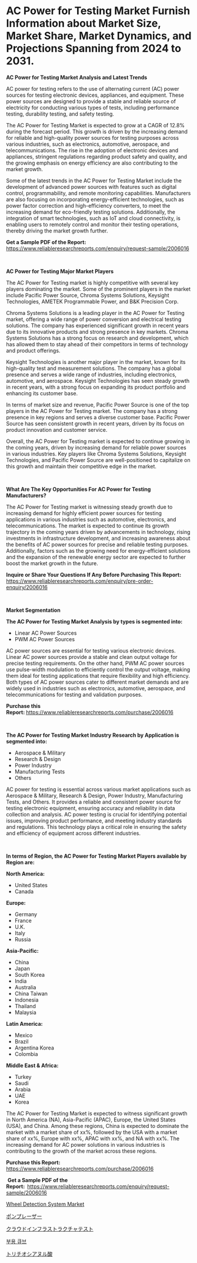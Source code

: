 <p><h1>AC Power for Testing Market Furnish Information about Market Size, Market Share, Market Dynamics, and Projections Spanning from 2024 to 2031.</h1></p><p><strong>AC Power for Testing Market Analysis and Latest Trends</strong></p>
<p><p>AC power for testing refers to the use of alternating current (AC) power sources for testing electronic devices, appliances, and equipment. These power sources are designed to provide a stable and reliable source of electricity for conducting various types of tests, including performance testing, durability testing, and safety testing.</p><p>The AC Power for Testing Market is expected to grow at a CAGR of 12.8% during the forecast period. This growth is driven by the increasing demand for reliable and high-quality power sources for testing purposes across various industries, such as electronics, automotive, aerospace, and telecommunications. The rise in the adoption of electronic devices and appliances, stringent regulations regarding product safety and quality, and the growing emphasis on energy efficiency are also contributing to the market growth.</p><p>Some of the latest trends in the AC Power for Testing Market include the development of advanced power sources with features such as digital control, programmability, and remote monitoring capabilities. Manufacturers are also focusing on incorporating energy-efficient technologies, such as power factor correction and high-efficiency converters, to meet the increasing demand for eco-friendly testing solutions. Additionally, the integration of smart technologies, such as IoT and cloud connectivity, is enabling users to remotely control and monitor their testing operations, thereby driving the market growth further.</p></p>
<p><strong>Get a Sample PDF of the Report:&nbsp;</strong> <a href="https://www.reliableresearchreports.com/enquiry/request-sample/2006016">https://www.reliableresearchreports.com/enquiry/request-sample/2006016</a></p>
<p>&nbsp;</p>
<p><strong>AC Power for Testing Major Market Players</strong></p>
<p><p>The AC Power for Testing market is highly competitive with several key players dominating the market. Some of the prominent players in the market include Pacific Power Source, Chroma Systems Solutions, Keysight Technologies, AMETEK Programmable Power, and B&K Precision Corp.</p><p>Chroma Systems Solutions is a leading player in the AC Power for Testing market, offering a wide range of power conversion and electrical testing solutions. The company has experienced significant growth in recent years due to its innovative products and strong presence in key markets. Chroma Systems Solutions has a strong focus on research and development, which has allowed them to stay ahead of their competitors in terms of technology and product offerings.</p><p>Keysight Technologies is another major player in the market, known for its high-quality test and measurement solutions. The company has a global presence and serves a wide range of industries, including electronics, automotive, and aerospace. Keysight Technologies has seen steady growth in recent years, with a strong focus on expanding its product portfolio and enhancing its customer base.</p><p>In terms of market size and revenue, Pacific Power Source is one of the top players in the AC Power for Testing market. The company has a strong presence in key regions and serves a diverse customer base. Pacific Power Source has seen consistent growth in recent years, driven by its focus on product innovation and customer service.</p><p>Overall, the AC Power for Testing market is expected to continue growing in the coming years, driven by increasing demand for reliable power sources in various industries. Key players like Chroma Systems Solutions, Keysight Technologies, and Pacific Power Source are well-positioned to capitalize on this growth and maintain their competitive edge in the market.</p></p>
<p>&nbsp;</p>
<p><strong>What Are The Key Opportunities For AC Power for Testing Manufacturers?</strong></p>
<p><p>The AC Power for Testing market is witnessing steady growth due to increasing demand for highly efficient power sources for testing applications in various industries such as automotive, electronics, and telecommunications. The market is expected to continue its growth trajectory in the coming years driven by advancements in technology, rising investments in infrastructure development, and increasing awareness about the benefits of AC power sources for precise and reliable testing purposes. Additionally, factors such as the growing need for energy-efficient solutions and the expansion of the renewable energy sector are expected to further boost the market growth in the future.</p></p>
<p><strong>Inquire or Share Your Questions If Any Before Purchasing This Report:</strong> <a href="https://www.reliableresearchreports.com/enquiry/pre-order-enquiry/2006016">https://www.reliableresearchreports.com/enquiry/pre-order-enquiry/2006016</a></p>
<p>&nbsp;</p>
<p><strong>Market Segmentation</strong></p>
<p><strong>The AC Power for Testing Market Analysis by types is segmented into:</strong></p>
<p><ul><li>Linear AC Power Sources</li><li>PWM AC Power Sources</li></ul></p>
<p><p>AC power sources are essential for testing various electronic devices. Linear AC power sources provide a stable and clean output voltage for precise testing requirements. On the other hand, PWM AC power sources use pulse-width modulation to efficiently control the output voltage, making them ideal for testing applications that require flexibility and high efficiency. Both types of AC power sources cater to different market demands and are widely used in industries such as electronics, automotive, aerospace, and telecommunications for testing and validation purposes.</p></p>
<p><strong>Purchase this Report:&nbsp;</strong><a href="https://www.reliableresearchreports.com/purchase/2006016">https://www.reliableresearchreports.com/purchase/2006016</a></p>
<p>&nbsp;</p>
<p><strong>The AC Power for Testing Market Industry Research by Application is segmented into:</strong></p>
<p><ul><li>Aerospace & Military</li><li>Research & Design</li><li>Power Industry</li><li>Manufacturing Tests</li><li>Others</li></ul></p>
<p><p>AC power for testing is essential across various market applications such as Aerospace & Military, Research & Design, Power Industry, Manufacturing Tests, and Others. It provides a reliable and consistent power source for testing electronic equipment, ensuring accuracy and reliability in data collection and analysis. AC power testing is crucial for identifying potential issues, improving product performance, and meeting industry standards and regulations. This technology plays a critical role in ensuring the safety and efficiency of equipment across different industries.</p></p>
<p>&nbsp;</p>
<p><strong>In terms of Region, the AC Power for Testing Market Players available by Region are:</strong></p>
<p>
    <p> <strong> North America: </strong>
        <ul>
            <li>United States</li>
            <li>Canada</li>
        </ul>
        </p> 
    <p> <strong> Europe: </strong>
        <ul>
            <li>Germany</li>
            <li>France</li>
            <li>U.K.</li>
            <li>Italy</li>
            <li>Russia</li>
        </ul>
        </p> 
    <p> <strong> Asia-Pacific: </strong>
        <ul>
            <li>China</li>
            <li>Japan</li>
            <li>South Korea</li>
            <li>India</li>
            <li>Australia</li>
            <li>China Taiwan</li>
            <li>Indonesia</li>
            <li>Thailand</li>
            <li>Malaysia</li>
        </ul>
        </p> 
    <p> <strong> Latin America: </strong>
        <ul>
            <li>Mexico</li>
            <li>Brazil</li>
            <li>Argentina Korea</li>
            <li>Colombia</li>
        </ul>
        </p> 
    <p> <strong> Middle East & Africa: </strong>
        <ul>
            <li>Turkey</li>
            <li>Saudi</li>
            <li>Arabia</li>
            <li>UAE</li>
            <li>Korea</li>
        </ul>
    </p>
    </p>
<p><p>The AC Power for Testing Market is expected to witness significant growth in North America (NA), Asia-Pacific (APAC), Europe, the United States (USA), and China. Among these regions, China is expected to dominate the market with a market share of xx%, followed by the USA with a market share of xx%, Europe with xx%, APAC with xx%, and NA with xx%. The increasing demand for AC power solutions in various industries is contributing to the growth of the market across these regions.</p></p>
<p><strong>Purchase this Report: </strong><a href="https://www.reliableresearchreports.com/purchase/2006016">https://www.reliableresearchreports.com/purchase/2006016</a></p>
<p>&nbsp;<strong>Get a Sample PDF of the Report:&nbsp;&nbsp;</strong><a href="https://www.reliableresearchreports.com/enquiry/request-sample/2006016">https://www.reliableresearchreports.com/enquiry/request-sample/2006016</a></p>
<p><strong></strong></p>
<p><p><a href="https://issuu.com/reportprime-2/docs/wheel-detection-system-market-size-2030.pptx">Wheel Detection System Market</a></p><p><a href="https://medium.com/@skyleridges76856/%E3%83%9D%E3%83%B3%E3%83%97%E3%83%AC%E3%83%BC%E3%82%B6%E3%83%BC%E3%83%9E%E3%83%BC%E3%82%B1%E3%83%83%E3%83%88-%E3%82%BF%E3%82%A4%E3%83%97-%E3%82%A2%E3%83%97%E3%83%AA%E3%82%B1%E3%83%BC%E3%82%B7%E3%83%A7%E3%83%B3-%E3%81%8A%E3%82%88%E3%81%B3%E5%9C%B0%E7%90%86%E3%81%AB%E3%82%88%E3%82%8B%E5%8C%85%E6%8B%AC%E7%9A%84%E8%A9%95%E4%BE%A1-a10f66b4692e">ポンプレーザー</a></p><p><a href="https://github.com/moulafa/Market-Research-Report-List-1/blob/main/996373717163.md">クラウドインフラストラクチャテスト</a></p><p><a href="https://medium.com/@joananitzsche/%EC%8A%A4%ED%94%84-%EB%B4%89%EC%A7%80-%EC%8B%9C%EC%9E%A5-%EB%B3%B4%EA%B3%A0%EC%84%9C%EB%8A%94-%EC%9D%B4-%EC%8B%9C%EC%9E%A5%EC%9D%98-%EC%B5%9C%EC%8B%A0-%ED%8A%B8%EB%A0%8C%EB%93%9C%EC%99%80-%EC%84%B1%EC%9E%A5-%EA%B8%B0%ED%9A%8C%EB%A5%BC-%EB%B3%B4%EC%97%AC%EC%A4%8D%EB%8B%88%EB%8B%A4-9d4af84e2caa">부용 큐브</a></p><p><a href="https://medium.com/@brianayatt2023/%E3%83%88%E3%83%AA%E3%83%81%E3%82%AA%E3%82%B7%E3%82%A2%E3%83%8C%E3%83%AA%E3%83%B3%E9%85%B8%E5%B8%82%E5%A0%B4%E5%88%86%E6%9E%90-%E3%81%9D%E3%81%AEcagr-%E5%B8%82%E5%A0%B4%E3%82%BB%E3%82%B0%E3%83%A1%E3%83%B3%E3%83%86%E3%83%BC%E3%82%B7%E3%83%A7%E3%83%B3-%E3%81%8A%E3%82%88%E3%81%B3%E3%82%B0%E3%83%AD%E3%83%BC%E3%83%90%E3%83%AB%E7%94%A3%E6%A5%AD%E6%A6%82%E8%A6%81-1c52b16bb3b7">トリチオシアヌル酸</a></p></p>